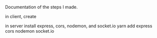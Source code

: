 Documentation of the steps I made.

in client, create 

in server install express, cors, nodemon, and socket.io
yarn add express cors nodemon socket.io
